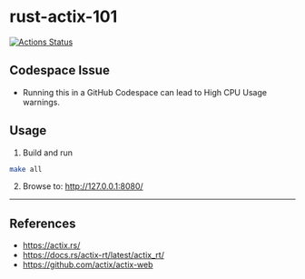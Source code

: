 rust-actix-101
==

[![Actions Status](https://github.com/mitchallen/rust-actix-101/workflows/Rust%20Test/badge.svg)](https://github.com/mitchallen/rust-actix-101/actions)

## Codespace Issue

* Running this in a GitHub Codespace can lead to High CPU Usage warnings.

## Usage

1. Build and run

```sh
make all
```

2. Browse to: http://127.0.0.1:8080/

* * *

## References

* https://actix.rs/
* https://docs.rs/actix-rt/latest/actix_rt/
* https://github.com/actix/actix-web 


